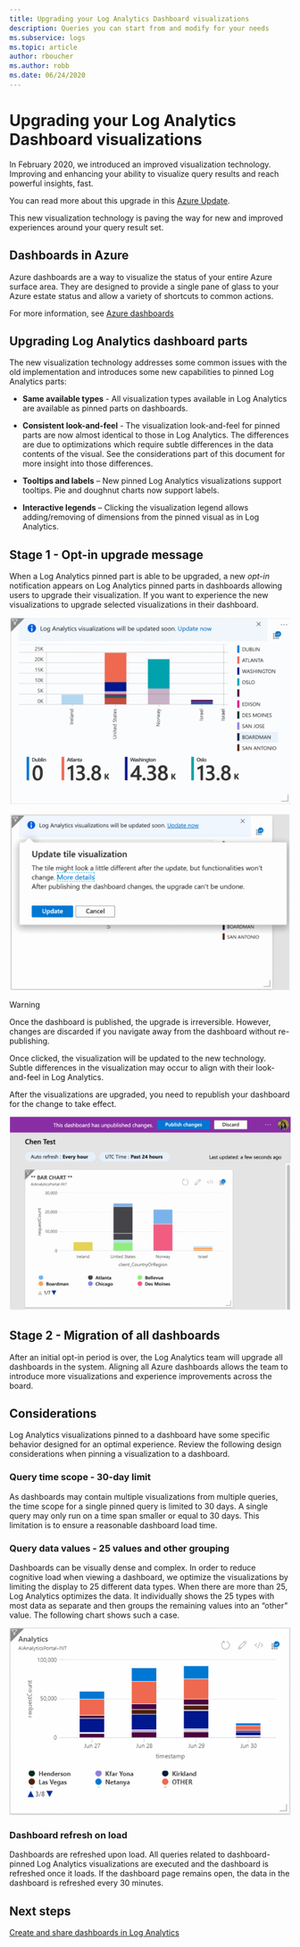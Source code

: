 ```yaml
---
title: Upgrading your Log Analytics Dashboard visualizations
description: Queries you can start from and modify for your needs 
ms.subservice: logs
ms.topic: article
author: rboucher
ms.author: robb
ms.date: 06/24/2020
---
```


# Upgrading your Log Analytics Dashboard visualizations

In February 2020, we introduced an improved visualization technology. Improving and enhancing your ability to visualize query results and reach powerful insights, fast. 

You can read more about this upgrade in this [Azure Update](https://azure.microsoft.com/updates/azure-monitor-log-analytics-upgraded-results-visualization/). 

This new visualization technology is paving the way for new and improved experiences around your query result set. 

## Dashboards in Azure

Azure dashboards are a way to visualize the status of your entire Azure surface area. They are designed to provide a single pane of glass to your Azure estate status and allow a variety of shortcuts to common actions. 

For more information, see [Azure dashboards](https://docs.microsoft.com/azure/azure-portal/azure-portal-dashboards)


## Upgrading Log Analytics dashboard parts

The new visualization technology addresses some common issues with the old implementation and introduces some new capabilities to pinned Log Analytics parts: 

- **Same available types** - All visualization types available in Log Analytics are available as pinned parts on dashboards.

- **Consistent look-and-feel** - The visualization look-and-feel for pinned parts are now almost identical to those in Log Analytics. The differences are due to optimizations which require subtle differences in the data contents of the visual. See the considerations part of this document for more insight into those differences.

- **Tooltips and labels** – New pinned Log Analytics visualizations support tooltips. Pie and doughnut charts now support labels.

- **Interactive legends** – Clicking the visualization legend allows adding/removing of dimensions from the pinned visual as in Log Analytics.

## Stage 1 - Opt-in upgrade message

When a Log Analytics pinned part is able to be upgraded, a new *opt-in* notification appears on Log Analytics pinned parts in dashboards allowing users to upgrade their visualization. If you want to experience the new visualizations to upgrade selected visualizations in their dashboard.

 
![Sidebar](media/dashboard-upgrade/update-message-1.png)
 
![Sidebar](media/dashboard-upgrade/update-message-2.png)

> [!WARNING]
> Once the dashboard is published, the upgrade is irreversible. However, changes are discarded if you navigate away from the dashboard without re-publishing.  

Once clicked, the visualization will be updated to the new technology. Subtle differences in the visualization may occur to align with their look-and-feel in Log Analytics.

After the visualizations are upgraded, you need to republish your dashboard for the change to take effect.

![Sidebar](media/dashboard-upgrade/update-message-3.png)

## Stage 2 - Migration of all dashboards

After an initial opt-in period is over, the Log Analytics team will upgrade all dashboards in the system. Aligning all Azure dashboards allows the team to introduce more visualizations and experience improvements across the board.

## Considerations

Log Analytics visualizations pinned to a dashboard have some specific behavior designed for an optimal experience. Review the following design considerations when pinning a visualization to a dashboard.

### Query time scope - 30-day limit

As dashboards may contain multiple visualizations from multiple queries, the time scope for a single pinned query is limited to 30 days. A single query may only run on a time span smaller or equal to 30 days. This limitation is to ensure a reasonable dashboard load time.

### Query data values - 25 values and other grouping

Dashboards can be visually dense and complex. In order to reduce cognitive load when viewing a dashboard, we optimize the visualizations by limiting the display to 25 different data types. When there are more than 25, Log Analytics optimizes the data. It individually shows the 25 types with most data as separate and then groups the remaining values into an “other” value. The following chart shows such a case.  

![Sidebar](media/dashboard-upgrade/values-25-limit.png)

### Dashboard refresh on load

Dashboards are refreshed upon load. All queries related to dashboard-pinned Log Analytics visualizations are executed and the dashboard is refreshed once it loads. If the dashboard page remains open, the data in the dashboard is refreshed every 30 minutes.

## Next steps

[Create and share dashboards in Log Analytics](../learn/tutorial-logs-dashboards.md)
